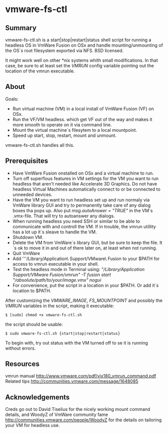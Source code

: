 vmware-fs-ctl
=============

Summary
-------
vmware-fs-ctl.sh is a start|stop|restart|status shell script for running a headless OS in VmWare Fusion on OSx and handle  mounting/unmounting of the OS´s root filesystem exported via NFS. BSD licensed.

It might work well on other \*nix systems whith small modifications. In that case, be sure to at least set the *VMRUN* config variable pointing out the location of the vmrun executable.

About
-----
Goals:
* Run virtual machine (VM) in a local install of VmWare Fusion (VF) on OSx.
* Run the VF/VM headless. which get VF out of the way and makes it more smooth to operate on it via command line.
* Mount the virtual machine´s filesytem to a local mountpoint.
* Speed up start, stop, restart, mount and unmount.

vmware-fs-ctl.sh handles all this.


Prerequisites
-------------
* Have VmWare Fusion onstalled on OSx and a virtual machine to run.
* Turn off superflous features in VM settings for the VM you want to run headless that aren't needed like Accelerate 3D Graphics. Do not have headless Virtual Machines automatically connect to or be connected to unneeded devices.
* Have the VM you want to run headless set up and run normaly via VmWare library GUI and try to permanently take care of any dialog boxes tha pops up. Also put *msg.autoAnswer = "TRUE"* in the VM´s .vmx-file. That will try to autoanswer any dialogs.
* When running headless you need SSH or similar to be able to communicate with and controll the VM. If in trouble, the vmrun utillity has a lot up it´s sleave to handle the VM.
* Shutdown VM.
* Delete the VM from VmWare´s library GUI, but be sure to keep the file. It´s ok to move it in and out of there later on, at least when not running.
* Quit VmWare
* Add '''/Library/Application\ Support/VMware\ Fusion to your $PATH for access to vmrun executable in your shell.
* Test the headless mode in Terminal using: *"/Library/Application Support/VMware Fusion/vmrun" -T fusion start "/absolute/path/to/your/image.vmx" nogui*
* For convenience, put the script in a location in your $PATH. Or add it´s location to $PATH.

After customizing the *VMWARE_IMAGE*, *FS_MOUNTPOINT* and possibly the *VMRUN* variables in the script, making it executable:

`$ [sudo] chmod +x vmware-fs-ctl.sh`

the script should be usable:

`$ sudo vmware-fs-ctl.sh {start|stop|restart|status}`

To begin with, try out status with the VM turned off to se it is running without errors.



Resources
---------
vmrun manual http://www.vmware.com/pdf/vix180_vmrun_command.pdf
Related tips http://communities.vmware.com/message/1648085

Acknowledgements
----------------
Creds go out to David Tiselius for the nicely working mount command details, and WoodyZ of VmWare community fame http://communities.vmware.com/people/WoodyZ for the details on tailoring your VM for headless use.